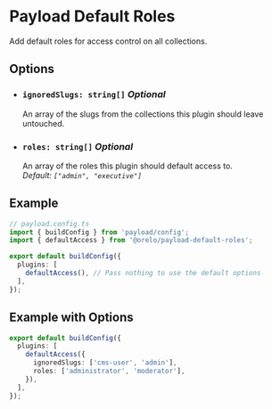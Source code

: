 # Payload Default Roles

Add default roles for access control on all collections.

## Options

- ### `ignoredSlugs: string[]` _Optional_

  An array of the slugs from the collections this plugin should leave untouched.

- ### `roles: string[]` _Optional_
  An array of the roles this plugin should default access to.<br>
  _Default: `["admin", "executive"]`_

## Example

```ts
// payload.config.ts
import { buildConfig } from 'payload/config';
import { defaultAccess } from '@orelo/payload-default-roles';

export default buildConfig({
  plugins: [
    defaultAccess(), // Pass nothing to use the default options
  ],
});
```

## Example with Options

```ts
export default buildConfig({
  plugins: [
    defaultAccess({
      ignoredSlugs: ['cms-user', 'admin'],
      roles: ['administrator', 'moderator'],
    }),
  ],
});
```
